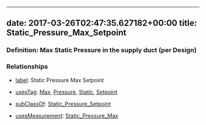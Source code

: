 
---
date: 2017-03-26T02:47:35.627182+00:00
title: Static_Pressure_Max_Setpoint
---
### Definition: Max Static Pressure in the supply duct (per Design)

### Relationships

* [label](http://www.w3.org/2000/01/rdf-schema#label): Static Pressure Max Setpoint

* [usesTag](https://brickschema.org/schema/1.0/BrickFrame#usesTag): [Max](https://brickschema.org/schema/1.0/BrickTag#Max), [Pressure](https://brickschema.org/schema/1.0/BrickTag#Pressure), [Static](https://brickschema.org/schema/1.0/BrickTag#Static), [Setpoint](https://brickschema.org/schema/1.0/BrickTag#Setpoint)

* [subClassOf](http://www.w3.org/2000/01/rdf-schema#subClassOf): [Static_Pressure_Setpoint](https://brickschema.org/schema/1.0/Brick#Static_Pressure_Setpoint)

* [usesMeasurement](https://brickschema.org/schema/1.0/BrickFrame#usesMeasurement): [Static_Pressure_Max](https://brickschema.org/schema/1.0/Brick#Static_Pressure_Max)
